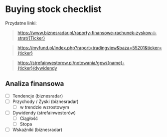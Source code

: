 # Buying stock checklist

Przydatne linki:

> https://www.biznesradar.pl/raporty-finansowe-rachunek-zyskow-i-strat/{Ticker}

> https://myfund.pl/index.php?raport=tradingview&baza=55201&ticker={ticker}

> https://strefainwestorow.pl/notowania/gpw/{name}-{ticker}/dywidendy

## Analiza finansowa

- [ ] Tendencje (biznesradar)
- [ ] Przychody / Zyski (biznesradar)
  * [ ] w trendzie wzrostowym
- [ ] Dywidendy (strefainwestorów)
  * [ ] Ciągłość
  * [ ] Stopa
- [ ] Wskaźniki (biznesradar)
